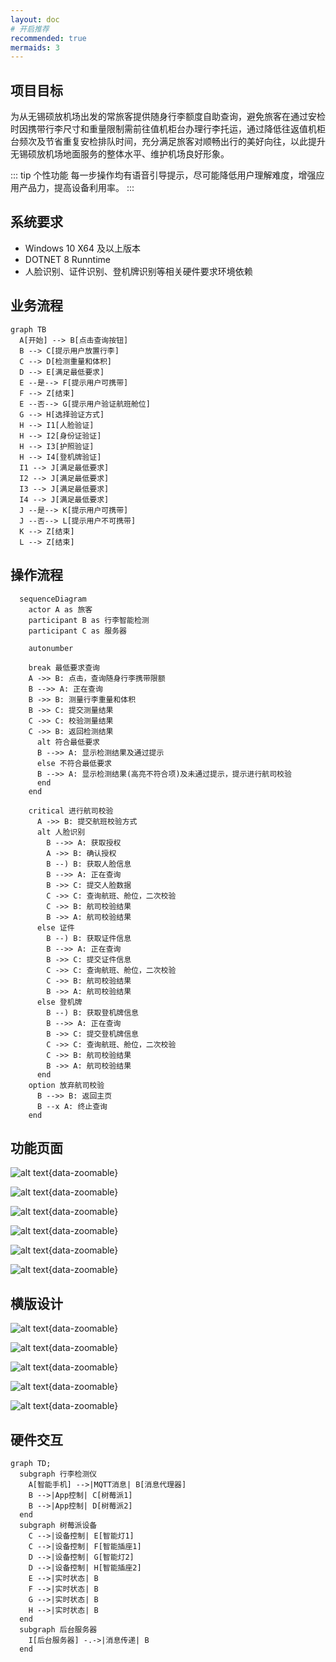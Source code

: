 ```yaml
---
layout: doc
# 开启推荐
recommended: true
mermaids: 3
---
```


## 项目目标 ##

为从无锡硕放机场出发的常旅客提供随身行李额度自助查询，避免旅客在通过安检时因携带行李尺寸和重量限制需前往值机柜台办理行李托运，通过降低往返值机柜台频次及节省重复安检排队时间，充分满足旅客对顺畅出行的美好向往，以此提升无锡硕放机场地面服务的整体水平、维护机场良好形象。

::: tip 个性功能
每一步操作均有语音引导提示，尽可能降低用户理解难度，增强应用产品力，提高设备利用率。
:::

## 系统要求 ##

- Windows 10 X64 及以上版本
- DOTNET 8 Runntime
- 人脸识别、证件识别、登机牌识别等相关硬件要求环境依赖

## 业务流程 ##

```mermaid
graph TB
  A[开始] --> B[点击查询按钮]
  B --> C[提示用户放置行李]
  C --> D[检测重量和体积]
  D --> E[满足最低要求]
  E --是--> F[提示用户可携带]
  F --> Z[结束]
  E --否--> G[提示用户验证航班舱位]
  G --> H[选择验证方式]
  H --> I1[人脸验证]
  H --> I2[身份证验证]
  H --> I3[护照验证]
  H --> I4[登机牌验证]
  I1 --> J[满足最低要求]
  I2 --> J[满足最低要求]
  I3 --> J[满足最低要求]
  I4 --> J[满足最低要求]
  J --是--> K[提示用户可携带]
  J --否--> L[提示用户不可携带]
  K --> Z[结束]
  L --> Z[结束]

```

## 操作流程 ##

```mermaid
  sequenceDiagram
    actor A as 旅客
    participant B as 行李智能检测
    participant C as 服务器

    autonumber

    break 最低要求查询
    A ->> B: 点击，查询随身行李携带限额
    B -->> A: 正在查询
    B ->> B: 测量行李重量和体积
    B ->> C: 提交测量结果
    C ->> C: 校验测量结果
    C ->> B: 返回检测结果
      alt 符合最低要求
      B -->> A: 显示检测结果及通过提示
      else 不符合最低要求
      B -->> A: 显示检测结果(高亮不符合项)及未通过提示，提示进行航司校验
      end
    end
    
    critical 进行航司校验
      A ->> B: 提交航班校验方式
      alt 人脸识别
        B -->> A: 获取授权
        A ->> B: 确认授权
        B --) B: 获取人脸信息
        B -->> A: 正在查询
        B ->> C: 提交人脸数据
        C ->> C: 查询航班、舱位，二次校验
        C ->> B: 航司校验结果
        B ->> A: 航司校验结果
      else 证件
        B --) B: 获取证件信息
        B -->> A: 正在查询
        B ->> C: 提交证件信息
        C ->> C: 查询航班、舱位，二次校验
        C ->> B: 航司校验结果
        B ->> A: 航司校验结果
      else 登机牌
        B --) B: 获取登机牌信息
        B -->> A: 正在查询
        B ->> C: 提交登机牌信息
        C ->> C: 查询航班、舱位，二次校验
        C ->> B: 航司校验结果
        B ->> A: 航司校验结果
      end
    option 放弃航司校验
      B -->> B: 返回主页
      B --x A: 终止查询
    end
```

## 功能页面 ##

<div class="grid grid-cols-3 gap-4">

![alt text](/images/cmono-QQ截图20240517084528.png){data-zoomable}

![alt text](/images/cmono-QQ截图20240517084704.png){data-zoomable}

![alt text](/images/cmono-QQ截图20240517084718.png){data-zoomable}

![alt text](/images/cmono-QQ截图20240517084738.png){data-zoomable}

![alt text](/images/cmono-QQ截图20240517084745.png){data-zoomable}

![alt text](/images/cmono-QQ截图20240517110048.png){data-zoomable}

</div>

## 横版设计 ##

![alt text](/images/cmono-QQ截图20240514151035.png){data-zoomable}

![alt text](/images/cmono-QQ截图20240514151042.png){data-zoomable}

![alt text](/images/cmono-QQ截图20240514151050.png){data-zoomable}

![alt text](/images/cmono-QQ截图20240514151054.png){data-zoomable}

![alt text](/images/cmono-QQ截图20240514151106.png){data-zoomable}

## 硬件交互 ##

```mermaid
graph TD;
  subgraph 行李检测仪
    A[智能手机] -->|MQTT消息| B[消息代理器]
    B -->|App控制| C[树莓派1]
    B -->|App控制| D[树莓派2]
  end
  subgraph 树莓派设备
    C -->|设备控制| E[智能灯1]
    C -->|设备控制| F[智能插座1]
    D -->|设备控制| G[智能灯2]
    D -->|设备控制| H[智能插座2]
    E -->|实时状态| B
    F -->|实时状态| B
    G -->|实时状态| B
    H -->|实时状态| B
  end
  subgraph 后台服务器
    I[后台服务器] -.->|消息传递| B
  end
```
